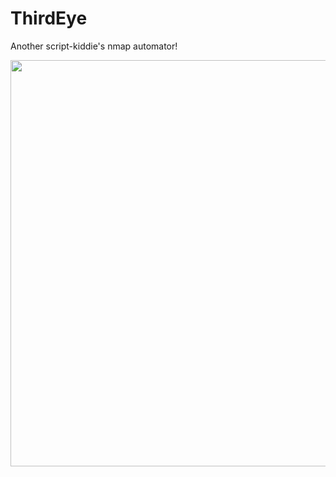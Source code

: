 # ThirdEye
Another script-kiddie's nmap automator!

<img width="650" src="https://media.giphy.com/media/SYLGKpDF0MBjWROfo8/giphy.gif">
</p>
